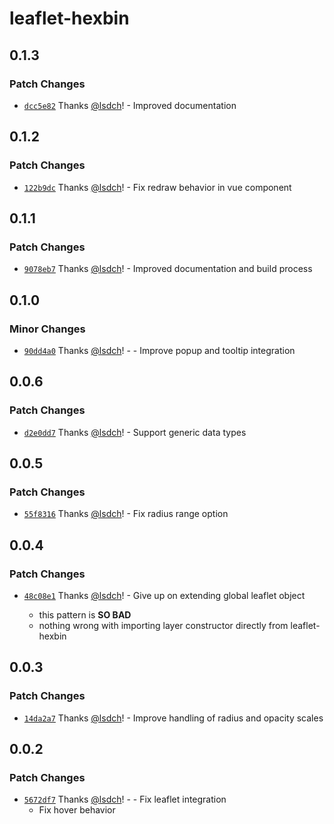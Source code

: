 # leaflet-hexbin

## 0.1.3

### Patch Changes

- [`dcc5e82`](https://github.com/lsdch/leaflet-hexbin/commit/dcc5e8296fd46f96947ca90408dbe9af0580c89e) Thanks [@lsdch](https://github.com/lsdch)! - Improved documentation

## 0.1.2

### Patch Changes

- [`122b9dc`](https://github.com/lsdch/leaflet-hexbin/commit/122b9dc1932d021841f528dc8736dffc1bf43eaf) Thanks [@lsdch](https://github.com/lsdch)! - Fix redraw behavior in vue component

## 0.1.1

### Patch Changes

- [`9078eb7`](https://github.com/lsdch/leaflet-hexbin/commit/9078eb7b1871488739a5eb32c65212c86a90a331) Thanks [@lsdch](https://github.com/lsdch)! - Improved documentation and build process

## 0.1.0

### Minor Changes

- [`90dd4a0`](https://github.com/lsdch/leaflet-hexbin/commit/90dd4a02aeecad33cea4e2cc0218c12f4673ce32) Thanks [@lsdch](https://github.com/lsdch)! - - Improve popup and tooltip integration

## 0.0.6

### Patch Changes

- [`d2e0dd7`](https://github.com/lsdch/leaflet-hexbin/commit/d2e0dd7637dd8d47c2b8de9ecc56ac42b6b6aea0) Thanks [@lsdch](https://github.com/lsdch)! - Support generic data types

## 0.0.5

### Patch Changes

- [`55f8316`](https://github.com/lsdch/leaflet-hexbin/commit/55f831647e4b95ac02f56da01a378d76dd7012db) Thanks [@lsdch](https://github.com/lsdch)! - Fix radius range option

## 0.0.4

### Patch Changes

- [`48c08e1`](https://github.com/lsdch/leaflet-hexbin/commit/48c08e1324ce67b7ce1392651895b029b47a2ce9) Thanks [@lsdch](https://github.com/lsdch)! - Give up on extending global leaflet object

  - this pattern is **SO BAD**
  - nothing wrong with importing layer constructor directly from leaflet-hexbin

## 0.0.3

### Patch Changes

- [`14da2a7`](https://github.com/lsdch/leaflet-hexbin/commit/14da2a7da85356f474a39e7462e1ae73c40a920e) Thanks [@lsdch](https://github.com/lsdch)! - Improve handling of radius and opacity scales

## 0.0.2

### Patch Changes

- [`5672df7`](https://github.com/lsdch/leaflet-hexbin/commit/5672df7a94880630d5d8c21f710c6d15f1421dd7) Thanks [@lsdch](https://github.com/lsdch)! - - Fix leaflet integration
  - Fix hover behavior
